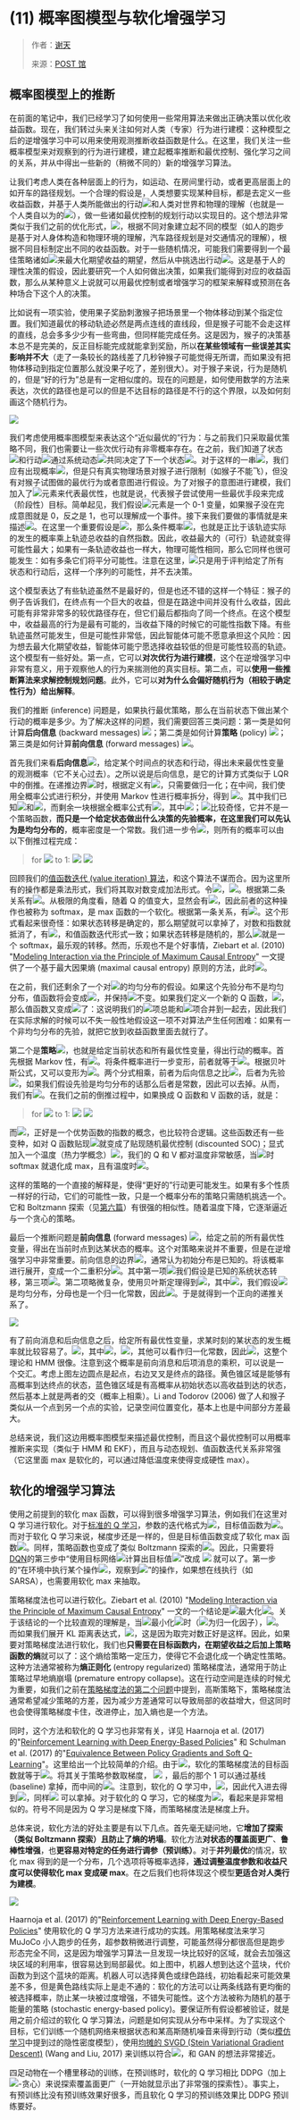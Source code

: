 # (11) 概率图模型与软化增强学习

> 作者：[谢天](https://www.zhihu.com/people/xie-tian-55-77)
> 
> 来源：[POST 馆](https://zhuanlan.zhihu.com/c_150977189)

## 概率图模型上的推断

在前面的笔记中，我们已经学习了如何使用一些常用算法来做出正确决策以优化收益函数。现在，我们转过头来关注如何对人类（专家）行为进行建模：这种模型之后的逆增强学习中可以用来使用观测推断收益函数是什么。在这里，我们关注一些概率模型来对观察到的行为进行建模，建立起概率推断和最优控制、强化学习之间的关系，并从中得出一些新的（稍微不同的）新的增强学习算法。

让我们考虑人类在各种层面上的行为，如运动、在房间里行动，或者更高层面上的如开车的路径规划。一个合理的假设是，人类想要实现某种目标，都是去定义一些收益函数，并基于人类所能做出的行动![](img/d700c80f3e82735a63b228ea4417a460.jpg)和人类对世界和物理的理解（也就是一个人类自以为的![](img/77cff52584c80e30470b34d9850cbee3.jpg)），做一些诸如最优控制的规划行动以实现目的。这个想法非常类似于我们之前的优化形式，![](img/0a98b6bf6f718b534b8d03cf9d11d8ff.jpg)，根据不同对象建立起不同的模型（如人的跑步是基于对人身体构造和物理环境的理解，汽车路径规划是对交通情况的理解），根据不同目标制定出不同的收益函数。对于一些随机情况，可能我们需要得到一个最佳策略诸如![](img/56fbb8f11192d35fff59940ecf719d85.jpg)来最大化期望收益的期望，然后从中挑选出行动![](img/acf6a23665ebe82999f1f5bac4d05827.jpg)。这是基于人的理性决策的假设，因此要研究一个人如何做出决策，如果我们能得到对应的收益函数，那么从某种意义上说就可以用最优控制或者增强学习的框架来解释或预测在各种场合下这个人的决策。

比如说有一项实验，使用果子奖励刺激猴子把场景里一个物体移动到某个指定位置。我们知道最优的移动轨迹必然是两点连线的直线段，但是猴子可能不会走这样的直线，总会多多少少有一些弯曲，但同样能完成任务。这是因为，猴子的决策基本总不是完美的，反正目标能完成就能拿到奖励，所以**在某些领域有一些误差其实影响并不大**（走了一条较长的路线差了几秒钟猴子可能觉得无所谓，而如果没有把物体移动到指定位置那么就没果子吃了，差别很大）。对于猴子来说，行为是随机的，但是“好的行为”总是有一定相似度的。现在的问题是，如何使用数学的方法来表达，次优的路径也是可以的但是不达目标的路径是不行的这个界限，以及如何刻画这个随机行为。

![](img/994cc5fd2c0dbff5aca2c66d2a9192b3.jpg)

我们考虑使用概率图模型来表达这个“近似最优的”行为：与之前我们只采取最优策略不同，我们也需要让一些次优行动有非零概率存在。在之前，我们知道了状态![](img/33c815432ff85d6f9342f1abc64af657.jpg)和行动![](img/d700c80f3e82735a63b228ea4417a460.jpg)通过系统动态![](img/b1ed7836f0192b89cb8e977adf2ef018.jpg)共同决定了下一个状态![](img/d2683f5b20dac211246c30b1e0a7c2dd.jpg)。对于这样的一串![](img/4d1a76192fc6cb3386633223c7e74d95.jpg)，我们应有出现概率![](img/ba215edcde8fcafcde3af8b054c6c7df.jpg)，但是只有真实物理场景对猴子进行限制（如猴子不能飞），但没有对猴子试图做的最优行为或者意图进行假设。为了对猴子的意图进行建模，我们加入了![](img/f947b05e8c3e9490dbcccfbd807f6c89.jpg)元素来代表最优性，也就是说，代表猴子尝试使用一些最优手段来完成（阶段性）目标。简单起见，我们假设![](img/f947b05e8c3e9490dbcccfbd807f6c89.jpg)元素是一个 0-1 变量，如果猴子没在完成意图就是 0，反之是 1，也可以理解成一个事件。接下来我们要做的事情就是来描述![](img/8c0dbed8e0fc267d90b7aad094a57ceb.jpg)。在这里一个重要假设是![](img/b01c8e38cb7bff34721444a3ee417b45.jpg)，那么条件概率![](img/c39e2eb8bb6c7ab081391af21dedc447.jpg)，也就是正比于该轨迹实际的发生的概率乘上轨迹总收益的自然指数。因此，收益最大的（可行）轨迹就变得可能性最大；如果有一条轨迹收益也一样大，物理可能性相同，那么它同样也很可能发生：如有多条它们将平分可能性。注意在这里，![](img/ba215edcde8fcafcde3af8b054c6c7df.jpg)只是用于评判给定了所有状态和行动后，这样一个序列的可能性，并不去决策。

这个模型表达了有些轨迹虽然不是最好的，但是也还不错的这样一个特征：猴子的例子告诉我们，在终点有一个巨大的收益，但是在路途中间并没有什么收益，因此可能有非常非常多的较优路径存在，但它们最后都指向了同一个终点。在这个模型中，收益最高的行为是最有可能的，当收益下降的时候它的可能性指数下降。有些轨迹虽然可能发生，但是可能性非常低，因此智能体可能不愿意承担这个风险：因为想去最大化期望收益，智能体可能宁愿选择收益较低的但是可能性较高的轨迹。这个模型有一些好处。第一点，它可以**对次优行为进行建模**，这个在逆增强学习中非常有意义，用于观察他人的行为来揣测他的真实目标。第二点，可以**使用一些推断算法来求解控制规划问题**。此外，它可以**对为什么会偏好随机行为（相较于确定性行为）给出解释**。

我们的推断 (inference) 问题是，如果执行最优策略，那么在当前状态下做出某个行动的概率是多少。为了解决这样的问题，我们需要回答三类问题：第一类是如何计算**后向信息** (backward messages) ![](img/e5b4f8d292cf75a08c930a702575403a.jpg)；第二类是如何计算**策略** (policy) ![](img/07c5d5d170123f2fe44b9eb3b39c2ee2.jpg)；第三类是如何计算**前向信息** (forward messages) ![](img/1b9a195d55c95114edbf220e74bc6b96.jpg)。

首先我们来看**后向信息**![](img/e5b4f8d292cf75a08c930a702575403a.jpg)，给定某个时间点的状态和行动，得出未来最优性变量的观测概率（它不关心过去）。之所以说是后向信息，是它的计算方式类似于 LQR 中的倒推。在递推边界![](img/a84856940a40224287e16ba72e5edd11.jpg)时，根据定义有![](img/84d303ef7e174b56ee63a4f08fbb3295.jpg)，只需要做归一化；在中间，我们使用全概率公式进行积分，并使用 Markov 性进行概率拆分，得到 ![](img/ce946f1b90dee657f8f69215560d6fc3.jpg)。其中我们已知![](img/b01c8e38cb7bff34721444a3ee417b45.jpg)和![](img/51e4e556c8cc9e6e99844de4ce5017e1.jpg)，而剩余一块根据全概率公式有![](img/b9951c8f0a6c559ef692c81d1de326df.jpg)，其中![](img/925efdfea2a49656cd36ece0a9dec698.jpg)；![](img/a879ee6818d95b22005c0aace68e623e.jpg)比较奇怪，它并不是一个策略函数，**而只是一个给定状态做出什么决策的先验概率，在这里我们可以先认为是均匀分布的**，概率密度是一个常数。我们进一步令![](img/3c19456a2b7ab4866a4b96732ebd83f6.jpg)，则所有的概率可以由以下倒推过程完成：

> for ![](img/9d60a7f5436455aeeeedf61e654aa12b.jpg) to 1:
> ![](img/471ba33d97ed31e0daf3aaa986a07521.jpg) ![](img/677ef7a70eba41b27fa9f275cec99b6f.jpg)

回顾我们的[值函数迭代 (value iteration) 算法](https://zhuanlan.zhihu.com/p/32909860)，和这个算法不谋而合。因为这里所有的操作都是乘法形式，我们将其取对数变成加法形式。令![](img/014733d0a225577a47245d2f742c3c4e.jpg)，![](img/491644b6ee6fe072f31d130a5bd1a93e.jpg)。根据第二条关系有![](img/ac69ad70a2c80173f91515cc83684690.jpg)。从极限的角度看，随着 Q 的值变大，显然会有![](img/68c9b5c1eb917c5cc68ec319b423d1f4.jpg)，因此前者的这种操作也被称为 softmax，是 max 函数的一个软化。根据第一条关系，有![](img/c986633ff82034a18f90022297c9c1f5.jpg)。这个形式看起来很奇怪：如果状态转移是确定的，那么期望就可以拿掉了，对数和指数就抵消了，有![](img/8c19961cff2f0a8202cbcabe3769a945.jpg)，和值函数迭代形式一致；如果状态转移是随机的，那么![](img/c3d913dbb89f1b8e1a23a84dd7a905fd.jpg)就是一个 softmax，最乐观的转移。然而，乐观也不是个好事情，Ziebart et al. (2010) "[Modeling Interaction via the Principle of Maximum Causal Entropy](http://link.zhihu.com/?target=http%3A//www.ri.cmu.edu/pub_files/2010/6/maxCausalEnt.pdf)" 一文提供了一个基于最大因果熵 (maximal causal entropy) 原则的方法，此时![](img/fe6006a69b0121459537c15563079238.jpg)。

在之前，我们还剩余了一个对![](img/a879ee6818d95b22005c0aace68e623e.jpg)的均匀分布的假设。如果这个先验分布不是均匀分布，值函数将会变成![](img/34053b6adaad916f26b3b18cbe1297c3.jpg)，并保持![](img/fe6006a69b0121459537c15563079238.jpg)不变。如果我们定义一个新的 Q 函数，![](img/d1863e77077e51a5cec4f43fa22a6a58.jpg)，那么值函数又变成![](img/1ea1fa7f917ed1fc0b1dc52955416814.jpg)了：这说明我们的![](img/3e981f93d23fd41432443477c4342850.jpg)项总能和![](img/c1fced4c82901b14545188685ac0b947.jpg)项合并到一起去，因此我们在实际求解的时候可以不失一般性地假设这一项不对算法产生任何困难：如果有一个非均匀分布的先验，就把它放到收益函数里面去就行了。

第二个是**策略**![](img/07c5d5d170123f2fe44b9eb3b39c2ee2.jpg)，也就是给定当前状态和所有最优性变量，得出行动的概率。首先根据 Markov 性，有![](img/77805fe3f77af93deca0f49bff62a31b.jpg)。将条件概率进行一步变形，前者就等于![](img/8450de36b5a9a0cca2401fca64de1a17.jpg)。根据贝叶斯公式，又可以变形为![](img/26d3564abd9bf4ef9d813aeffd64ca74.jpg)。两个分式相乘，前者为后向信息之比![](img/952ee40e9db5a378abbbd8c220fc0b18.jpg)，后者为先验![](img/0e9f81bb72f84c3598e52b39500d871d.jpg)，如果我们假设先验是均匀分布的话那么后者是常数，因此可以去掉。从而，我们有![](img/74d6a1f83a7e96c5049293e9cfaffe6b.jpg)。在我们之前的倒推过程中，如果换成 Q 函数和 V 函数的话，就是：

> for ![](img/9d60a7f5436455aeeeedf61e654aa12b.jpg) to 1:
> ![](img/fe6006a69b0121459537c15563079238.jpg) ![](img/ac69ad70a2c80173f91515cc83684690.jpg)

而![](img/0cd050164be1bb7d1b12dbb66798f4cb.jpg)，正好是一个优势函数的指数的概念，也比较符合逻辑。这些函数还有一些变种，如对 Q 函数贴现![](img/75cb786c82979cbfdbb01f7f53aaf98d.jpg)就变成了贴现随机最优控制 (discounted SOC)；显式加入一个温度（热力学概念）![](img/af20e3e63e888097030b140bd99bd3bb.jpg)，我们的 Q 和 V 都对温度非常敏感，当![](img/8f711561f9855336dea7e66e814596ac.jpg)时 softmax 就退化成 max，且有温度时![](img/9f0d7815004a46cc9606c92fa75ab9f3.jpg)。

这样的策略的一个直接的解释是，使得“更好的”行动更可能发生。如果有多个性质一样好的行动，它们的可能性一致，只是一个概率分布的策略只需随机挑选一个。它和 Boltzmann 探索（见[第六篇](https://zhuanlan.zhihu.com/p/32909860)）有很强的相似性。随着温度下降，它逐渐逼近与一个贪心的策略。

最后一个推断问题是**前向信息** (forward messages) ![](img/1b9a195d55c95114edbf220e74bc6b96.jpg)，给定之前的所有最优性变量，得出在当前时点到达某状态的概率。这个对策略来说并不重要，但是在逆增强学习中非常重要。前向信息的边界![](img/20cf282dbeed065f247f1cb553ce09a3.jpg)，通常认为初始分布是已知的。将该概率进行展开，变成一个二重积分![](img/1194a3644d49d0e255c252e515519caf.jpg)。其中第一项![](img/e4dbf712991f240f340bdaad4400b152.jpg)我们假设是已知的系统状态转移，第三项![](img/b76ac03c37765558105efda7de15064c.jpg)。第二项略微复杂，使用贝叶斯定理得到![](img/4733c70abec259d8e2bddea6152a2410.jpg)，其中![](img/f9035569746fe6d571e3e926bb402013.jpg)，我们假设![](img/ca25a0d5e57cd7d390a08f52ac909d10.jpg)是均匀分布，分母也是一个归一化常数，因此![](img/f2c02db563cef292837f97e55aff67ee.jpg)。于是就得到一个正向的递推关系了。

![](img/4ea95e76ac3dc2f7a91720740736f633.jpg)

有了前向消息和后向信息之后，给定所有最优性变量，求某时刻的某状态的发生概率就比较容易了。![](img/1a7da2bb060b7fccc98e45f517c65ba5.jpg)，其中![](img/ac539e694189a47efa5de3fe30f47772.jpg)，![](img/90359accf3239cd186fe4395acf4e6b6.jpg)，其他可以看作归一化常数，因此![](img/d2b635e0f9431ce4740bd90932781ab7.jpg)，这整个理论和 HMM 很像。注意到这个概率是前向消息和后项消息的乘积，可以说是一个交汇。考虑上图左边圆点是起点，右边叉叉是终点的路径。黄色锥区域是能够有高概率到达终点的状态，蓝色锥区域是有高概率从初始状态以高收益到达的状态，然后基本上就是两者的交（概率上相乘）。Li and Todorov (2006) 做了人和猴子类似从一个点到另一个点的实验，记录空间位置变化，基本上也是中间部分方差最大。

总结来说，我们这边用概率图模型来描述最优控制，而且这个最优控制可以用概率推断来实现（类似于 HMM 和 EKF），而且与动态规划、值函数迭代关系非常强（它这里面 max 是软化的，可以通过降低温度来使得变成硬性 max）。

## 软化的增强学习算法

使用之前提到的软化 max 函数，可以得到很多增强学习算法，例如我们在这里对 Q 学习进行软化。对于[标准的 Q 学习](https://zhuanlan.zhihu.com/p/32994423)，参数的迭代格式为![](img/f9c32547e0e61b7cbfd57652808335e2.jpg)，目标值函数为![](img/cc29f2d255c4fd05a60a5fde2ef530c7.jpg)。而对于软化 Q 学习来说，梯度步还是一样的，但是目标值函数变成了软化 max 函数![](img/a89133fca071feffac3f313bd8d8b982.jpg)。同样，策略函数也变成了类似 Boltzmann 探索的![](img/5630fa150eed62e64d84f988f2439bb3.jpg)。因此，只需要将[DQN](https://zhuanlan.zhihu.com/p/32994423)的第三步中“使用目标网络![](img/a1eff788e54cd01841535aa3964a3c45.jpg)计算出目标值![](img/b3cc15dd3b3921272afd8cfcbf4d35a6.jpg)”改成 ![](img/ba3e14941c5a050785db0bc7dcdef81a.jpg) 就可以了。第一步的“在环境中执行某个操作![](img/78bc32b822dda546b64dc94fde1b960b.jpg)，观察到![](img/343430c448f3d17f3a18443077585b6c.jpg)”的操作，如果想在线执行（如 SARSA），也需要用软化 max 来抽取。

策略梯度法也可以进行软化。Ziebart et al. (2010) "[Modeling Interaction via the Principle of Maximum Causal Entropy](http://link.zhihu.com/?target=http%3A//www.ri.cmu.edu/pub_files/2010/6/maxCausalEnt.pdf)" 一文的一个结论是![](img/cb033e9b655f6b18966920dcfc13ab2f.jpg)最大化![](img/3eac92afed17c3c8bc952b161b935fe1.jpg)。关于该结论的一个比较直观的理解是，当![](img/868db68e71ec9cabbe333cb77dd676bc.jpg)最小化![](img/bd8881cf681f11028b726cef99036af0.jpg)时（![](img/4d02b500de715f0fb2af666b196c690d.jpg)为归一化因子），![](img/eaa43ea99dfb487d5ab90661b5d52623.jpg)。而如果我们展开 KL 距离表达式，![](img/32eab9ee110799467d204f26d11f3616.jpg)，这是因为取完对数正好是这样。因此，如果要对策略梯度法进行软化，我们也**只需要在目标函数内，在期望收益之后加上策略函数的熵**就可以了：这个熵给策略一定压力，使得它不会退化成一个确定性策略。这种方法通常被称为**熵正则化** (entropy regularized) 策略梯度法，通常用于防止策略过早地熵崩塌 (premature entropy collapse)。这在行动空间是连续的时候尤为重要，如我们之前在[策略梯度法的第二个问题](https://zhuanlan.zhihu.com/p/32652178)中提到，高斯策略下，策略梯度法通常希望减少策略的方差，因为减少方差通常可以导致局部的收益增大，但这同时也会使得策略梯度卡住，改进停止，加入熵也是一个方法。

同时，这个方法和软化的 Q 学习也非常有关，详见 Haarnoja et al. (2017) 的"[Reinforcement Learning with Deep Energy-Based Policies](http://link.zhihu.com/?target=https%3A//arxiv.org/abs/1702.08165)" 和 Schulman et al. (2017) 的"[Equivalence Between Policy Gradients and Soft Q-Learning](http://link.zhihu.com/?target=https%3A//arxiv.org/abs/1704.06440)"。这里给出一个比较简单的介绍。由于![](img/053274c85b06311846bd8d945d08cde3.jpg)，软化的策略梯度法的目标函数就等于![](img/ae10e4346cae83ff28e42da0edca67df.jpg)。将其关于策略参数取梯度， ![](img/841ad9e04cca5a0051f26a055c9ec2b1.jpg) ，最后的那个 1 可以通过基线 (baseline) 拿掉，而中间的![](img/ef0aa596eb411e2023236957bcc20720.jpg)。注意到，软化的 Q 学习中，![](img/70925d77b822dc854ed73f02fb3ff683.jpg)，因此代入进去得到![](img/b90d7ea7aae5cfd3f53ecec0a40322b8.jpg)，同样![](img/08a1b571bcf6dd341c5c5bac8a2e8066.jpg) 可以拿掉。对于软化的 Q 学习，它的梯度为![](img/994fd4ba3b537c9333ba995ba5f43432.jpg)，看起来是非常相似的。符号不同是因为 Q 学习是梯度下降，而策略梯度法是梯度上升。

总体来说，软化方法的好处主要是有以下几点。首先毫无疑问地，它**增加了探索（类似 Boltzmann 探索）且防止了熵的坍塌**。软化方法**对状态的覆盖面更广**、**鲁棒性增强**，也**更容易对特定的任务进行调参（预训练）**。对于**并列最优**的情况，软化 max 得到的是一个分布，几个选项将等概率选择，**通过调整温度参数和收益尺度可以使得软化 max 变成硬 max**。在之后我们也将体现这个模型**更适合对人类行为建模**。

![](img/ecb23654c8a4959c2dfc6ce5b1b980b8.jpg)

Haarnoja et al. (2017) 的"[Reinforcement Learning with Deep Energy-Based Policies](http://link.zhihu.com/?target=https%3A//arxiv.org/abs/1702.08165)" 使用软化的 Q 学习方法来进行成功的实践。用策略梯度法来学习 MuJoCo 小人跑步的任务，超参数稍微进行调整，可能虽然得分都很高但是跑步形态完全不同，这是因为增强学习算法一旦发现一块比较好的区域，就会去加强这块区域的利用率，很容易达到局部最优。如上图中，机器人想到达这个蓝块，代价函数为到这个蓝块的距离。机器人可以选择黄色或绿色路线，初始看起来可能效果差不多，但是黄色路线实际上是走不通的：软化的方法可以让两条线路有更均衡的被选择概率，防止某一块被过度增强，不错失可能性。这个方法被称为随机的基于能量的策略 (stochastic energy-based policy)。要保证所有假设都被验证，就是用之前介绍过的软化 Q 学习算法，问题是如何实现从分布中采样。为了实现这个目标，它们训练一个随机网络来根据状态和某高斯随机噪音来得到行动（类似[模仿学习](https://zhuanlan.zhihu.com/p/32575824)中提到过的隐性密度模型），使用[均摊的 SVGD (Stein Variational Gradient Descent)](http://link.zhihu.com/?target=https%3A//arxiv.org/abs/1611.01722) (Wang and Liu, 2017) 来训练以符合![](img/c10e10c1ee3bf28f39f615bf160cade1.jpg)，和 GAN 的想法非常接近。

四足动物在一个槽里移动的训练，在预训练时，软化的 Q 学习相比 DDPG（加上![](img/aeb302325ebc29add21f094ad38ad261.jpg)-贪心）来说探索覆盖面更广（一开始就显示出了非常强的探索性）。事实上，有预训练比没有预训练效果好很多，而且软化 Q 学习的预训练效果比 DDPG 预训练要好。